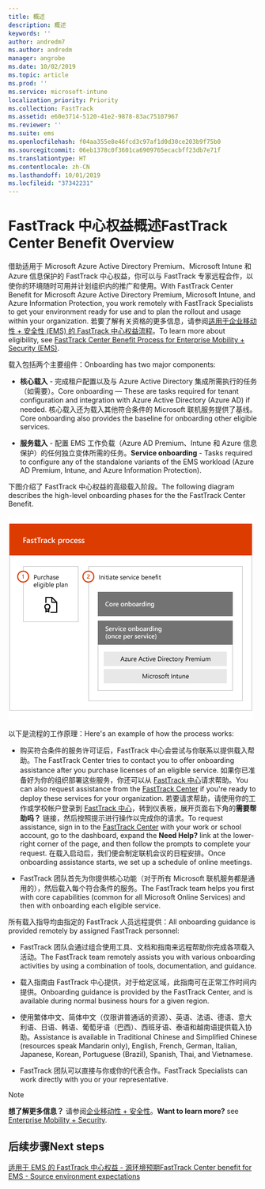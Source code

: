 ```yaml
---
title: 概述
description: 概述
keywords: ''
author: andredm7
ms.author: andredm
manager: angrobe
ms.date: 10/02/2019
ms.topic: article
ms.prod: ''
ms.service: microsoft-intune
localization_priority: Priority
ms.collection: FastTrack
ms.assetid: e60e3714-5120-41e2-9878-83ac75107967
ms.reviewer: ''
ms.suite: ems
ms.openlocfilehash: f04aa355e8e46fcd3c97af1d0d30ce203b9f75b0
ms.sourcegitcommit: 06eb1378c0f3601ca6909765ecacbff23db7e71f
ms.translationtype: HT
ms.contentlocale: zh-CN
ms.lasthandoff: 10/01/2019
ms.locfileid: "37342231"
---
```

# <a name="fasttrack-center-benefit-overview"></a><span data-ttu-id="da00e-103">FastTrack 中心权益概述</span><span class="sxs-lookup"><span data-stu-id="da00e-103">FastTrack Center Benefit Overview</span></span>

<span data-ttu-id="da00e-104">借助适用于 Microsoft Azure Active Directory Premium、Microsoft Intune 和 Azure 信息保护的 FastTrack 中心权益，你可以与 FastTrack 专家远程合作，以使你的环境随时可用并计划组织内的推广和使用。</span><span class="sxs-lookup"><span data-stu-id="da00e-104">With FastTrack Center Benefit for Microsoft Azure Active Directory Premium, Microsoft Intune, and Azure Information Protection, you work remotely with FastTrack Specialists to get your environment ready for use and to plan the rollout and usage within your organization.</span></span> <span data-ttu-id="da00e-105">若要了解有关资格的更多信息，请参阅[适用于企业移动性 + 安全性 (EMS) 的 FastTrack 中心权益流程](EMS-fasttrack-process.md)。</span><span class="sxs-lookup"><span data-stu-id="da00e-105">To learn more about eligibility, see [FastTrack Center Benefit Process for Enterprise Mobility + Security (EMS)](EMS-fasttrack-process.md).</span></span>

<span data-ttu-id="da00e-106">载入包括两个主要组件：</span><span class="sxs-lookup"><span data-stu-id="da00e-106">Onboarding has two major components:</span></span>

-   <span data-ttu-id="da00e-107">**核心载入** - 完成租户配置以及与 Azure Active Directory 集成所需执行的任务（如需要）。</span><span class="sxs-lookup"><span data-stu-id="da00e-107">Core onboarding — These are tasks required for tenant configuration and integration with Azure Active Directory (Azure AD) if needed.</span></span> <span data-ttu-id="da00e-108">核心载入还为载入其他符合条件的 Microsoft 联机服务提供了基线。</span><span class="sxs-lookup"><span data-stu-id="da00e-108">Core onboarding also provides the baseline for onboarding other eligible services.</span></span>

-   <span data-ttu-id="da00e-109">**服务载入** - 配置 EMS 工作负载（Azure AD Premium、Intune 和 Azure 信息保护）的任何独立变体所需的任务。</span><span class="sxs-lookup"><span data-stu-id="da00e-109">**Service onboarding** - Tasks required to configure any of the standalone variants of the EMS workload (Azure AD Premium, Intune, and Azure Information Protection).</span></span>

<span data-ttu-id="da00e-110">下图介绍了 FastTrack 中心权益的高级载入阶段。</span><span class="sxs-lookup"><span data-stu-id="da00e-110">The following diagram describes the high-level onboarding phases for the the FastTrack Center Benefit.</span></span>

![使用 FastTrack 中心权益的高级载入阶段](./media/ft-onboarding-process.png)

<span data-ttu-id="da00e-112">以下是流程的工作原理：</span><span class="sxs-lookup"><span data-stu-id="da00e-112">Here's an example of how the process works:</span></span>

- <span data-ttu-id="da00e-113">购买符合条件的服务许可证后，FastTrack 中心会尝试与你联系以提供载入帮助。</span><span class="sxs-lookup"><span data-stu-id="da00e-113">The FastTrack Center tries to contact you to offer onboarding assistance after you purchase licenses of an eligible service.</span></span> <span data-ttu-id="da00e-114">如果你已准备好为你的组织部署这些服务，你还可以从 [FastTrack 中心](https://go.microsoft.com/fwlink/?linkid=780698)请求帮助。</span><span class="sxs-lookup"><span data-stu-id="da00e-114">You can also request assistance from the [FastTrack Center](https://go.microsoft.com/fwlink/?linkid=780698) if you're ready to deploy these services for your organization.</span></span> <span data-ttu-id="da00e-115">若要请求帮助，请使用你的工作或学校帐户登录到 [FastTrack 中心](https://go.microsoft.com/fwlink/?linkid=780698)，转到仪表板，展开页面右下角的**需要帮助吗？** 链接，然后按照提示进行操作以完成你的请求。</span><span class="sxs-lookup"><span data-stu-id="da00e-115">To request assistance, sign in to the [FastTrack Center](https://go.microsoft.com/fwlink/?linkid=780698) with your work or school account, go to the dashboard, expand the **Need Help?** link at the lower-right corner of the page, and then follow the prompts to complete your request.</span></span> <span data-ttu-id="da00e-116">在载入启动后，我们便会制定联机会议的日程安排。</span><span class="sxs-lookup"><span data-stu-id="da00e-116">Once onboarding assistance starts, we set up a schedule of online meetings.</span></span>

-   <span data-ttu-id="da00e-117">FastTrack 团队首先为你提供核心功能（对于所有 Microsoft 联机服务都是通用的），然后载入每个符合条件的服务。</span><span class="sxs-lookup"><span data-stu-id="da00e-117">The FastTrack team helps you first with core capabilities (common for all Microsoft Online Services) and then with onboarding each eligible service.</span></span>

<span data-ttu-id="da00e-118">所有载入指导均由指定的 FastTrack 人员远程提供：</span><span class="sxs-lookup"><span data-stu-id="da00e-118">All onboarding guidance is provided remotely by assigned FastTrack personnel:</span></span>

-   <span data-ttu-id="da00e-119">FastTrack 团队会通过组合使用工具、文档和指南来远程帮助你完成各项载入活动。</span><span class="sxs-lookup"><span data-stu-id="da00e-119">The FastTrack team remotely assists you with various onboarding activities by using a combination of tools, documentation, and guidance.</span></span>

-   <span data-ttu-id="da00e-120">载入指南由 FastTrack 中心提供，对于给定区域，此指南可在正常工作时间内提供。</span><span class="sxs-lookup"><span data-stu-id="da00e-120">Onboarding guidance is provided by the FastTrack Center, and is available during normal business hours for a given region.</span></span>

-   <span data-ttu-id="da00e-121">使用繁体中文、简体中文（仅限讲普通话的资源）、英语、法语、德语、意大利语、日语、韩语、葡萄牙语（巴西）、西班牙语、泰语和越南语提供载入协助。</span><span class="sxs-lookup"><span data-stu-id="da00e-121">Assistance is available in Traditional Chinese and Simplified Chinese (resources speak Mandarin only), English, French, German, Italian, Japanese, Korean, Portuguese (Brazil), Spanish, Thai, and Vietnamese.</span></span>

-   <span data-ttu-id="da00e-122">FastTrack 团队可以直接与你或你的代表合作。</span><span class="sxs-lookup"><span data-stu-id="da00e-122">FastTrack Specialists can work directly with you or your representative.</span></span>

> [!NOTE]
> <span data-ttu-id="da00e-123">**想了解更多信息？** 请参阅[企业移动性 + 安全性](https://www.microsoft.com/cloud-platform/enterprise-mobility)。</span><span class="sxs-lookup"><span data-stu-id="da00e-123">**Want to learn more?** see [Enterprise Mobility + Security](https://www.microsoft.com/cloud-platform/enterprise-mobility).</span></span>

## <a name="next-steps"></a><span data-ttu-id="da00e-124">后续步骤</span><span class="sxs-lookup"><span data-stu-id="da00e-124">Next steps</span></span>

[<span data-ttu-id="da00e-125">适用于 EMS 的 FastTrack 中心权益 - 源环境预期</span><span class="sxs-lookup"><span data-stu-id="da00e-125">FastTrack Center benefit for EMS - Source environment expectations</span></span>](EMS-source-environment-expectations.md)
